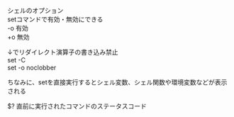 
シェルのオプション  
setコマンドで有効・無効にできる  
-o 有効  
+o 無効  

↓でリダイレクト演算子の書き込み禁止  
set -C  
set -o noclobber  


ちなみに、setを直接実行するとシェル変数、シェル関数や環境変数などが表示される  



$? 直前に実行されたコマンドのステータスコード  
